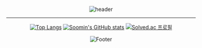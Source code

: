<div align="center">
  
![header](https://capsule-render.vercel.app/api?type=Waving&color=timeAuto&height=200&section=header&text=Soomin%20Lim&fontSize=70)
  
---

[![Top Langs](https://github-readme-stats.vercel.app/api/top-langs/?username=Soomin-Lim&theme=omni)](https://github.com/Soomin-Lim/github-readme-stats)
[![Soomin's GitHub stats](https://github-readme-stats.vercel.app/api?username=Soomin-Lim&theme=tokyonight)](https://github.com/Soomin-Lim/github-readme-stats)
[![Solved.ac 프로필](https://mazassumnida.wtf/api/v2/generate_badge?boj=whysoserious)](https://solved.ac/whysoserious)

![Footer](https://capsule-render.vercel.app/api?type=waving&color=timeAuto&height=200&section=footer)
  
</div>

<!--
**Soomin-Lim/Soomin-Lim** is a ✨ _special_ ✨ repository because its `README.md` (this file) appears on your GitHub profile.

Here are some ideas to get you started:

- 🔭 I’m currently working on ...
- 🌱 I’m currently learning ...
- 👯 I’m looking to collaborate on ...
- 🤔 I’m looking for help with ...
- 💬 Ask me about ...
- 📫 How to reach me: ...
- 😄 Pronouns: ...
- ⚡ Fun fact: ...
-->
